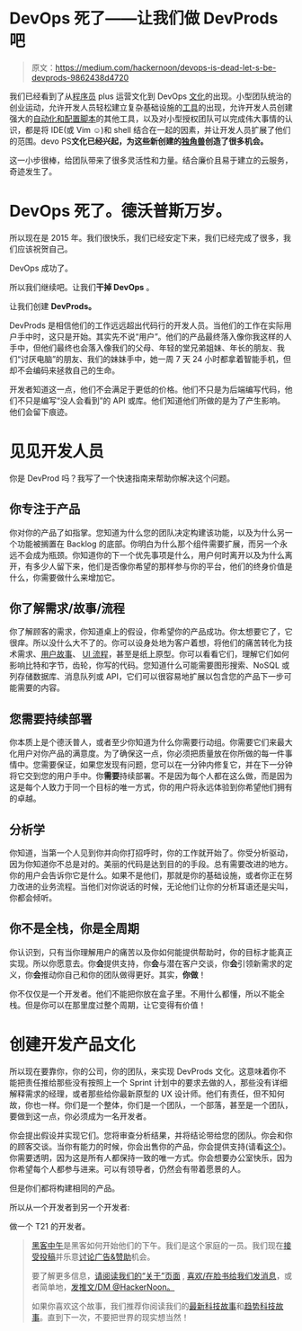 # DevOps 死了——让我们做 DevProds 吧

> 原文：<https://medium.com/hackernoon/devops-is-dead-let-s-be-devprods-9862438d4720>

我们已经看到了从[程序员](https://hackernoon.com/tagged/programmer) plus 运营文化到 DevOps [文化](https://hackernoon.com/tagged/culture)的出现。小型团队统治的创业运动，允许开发人员轻松建立复杂基础设施的[工具](https://www.docker.com/)的出现，允许开发人员创建强大的[自动化和配置脚本](http://www.ansible.com/home)的其他工具，以及对小型授权团队可以完成伟大事情的认识，都是将 IDE(或 Vim ☺)和 shell 结合在一起的因素，并让开发人员扩展了他们的范围。devo PS**文化已经兴起，为这些新创建的[独角兽](https://www.openstack.org/summit/openstack-summit-atlanta-2014/session-videos/presentation/when-is-this-devops-unicorn-going-to-sprout-wings-and-fly-me-away-to-cloud-nirvana)创造了很多机会。**

这一小步很棒，给团队带来了很多灵活性和力量。结合廉价且易于建立的云服务，奇迹发生了。

# DevOps 死了。德沃普斯万岁。

所以现在是 2015 年。我们很快乐，我们已经安定下来，我们已经完成了很多，我们应该祝贺自己。

DevOps 成功了。

所以我们继续吧。让我们**干掉 DevOps** 。

让我们创建 **DevProds。**

DevProds 是相信他们的工作远远超出代码行的开发人员。当他们的工作在实际用户手中时，这只是开始。其实先不说“用户”。他们的产品最终落入像你我这样的人手中，但他们最终也会落入像我们的父母、年轻的堂兄弟姐妹、年长的朋友、我们“讨厌电脑”的朋友、我们的妹妹手中，她一周 7 天 24 小时都拿着智能手机，但却不会编码来拯救自己的生命。

开发者知道这一点，他们不会满足于更低的价格。他们不只是为后端编写代码，他们不只是编写“没人会看到”的 API 或库。他们知道他们所做的是为了产生影响。他们会留下痕迹。

# 见见开发人员

你是 DevProd 吗？我写了一个快速指南来帮助你解决这个问题。

## 你专注于产品

你对你的产品了如指掌。您知道为什么您的团队决定构建该功能，以及为什么另一个功能被搁置在 Backlog 的底部。你明白为什么那个组件需要扩展，而另一个永远不会成为瓶颈。你知道你的下一个优先事项是什么，用户何时离开以及为什么离开，有多少人留下来，他们是否像你希望的那样参与你的平台，他们的终身价值是什么，你需要做什么来增加它。

## 你了解需求/故事/流程

你了解顾客的需求，你知道桌上的假设，你希望你的产品成功。你太想要它了，它很痒。所以没什么大不了的。你可以设身处地为客户着想，将他们的痛苦转化为技术需求、[用户故事](http://www.mountaingoatsoftware.com/agile/user-stories)、 [UI 流程](https://signalvnoise.com/posts/1926-a-shorthand-for-designing-ui-flows)，甚至是纸上原型。你可以看看它们，理解它们如何影响比特和字节，齿轮，你写的代码。您知道什么可能需要图形搜索、NoSQL 或列存储数据库、消息队列或 API，它们可以很容易地扩展以包含您的产品下一步可能需要的内容。

## 您需要持续部署

你本质上是个德沃普人，或者至少你知道为什么你需要行动组。你需要它们来最大化用户对你产品的满意度。为了确保这一点，你必须把质量放在你所做的每一件事情中。您需要保证，如果您发现有问题，您可以在一分钟内修复它，并在下一分钟将它交到您的用户手中。你**需要**持续部署。不是因为每个人都在这么做，而是因为这是每个人致力于同一个目标的唯一方式，你的用户将永远体验到你希望他们拥有的卓越。

## 分析学

你知道，当第一个人见到你并向你打招呼时，你的工作就开始了。你受分析驱动，因为你知道你不总是对的。美丽的代码是达到目的的手段。总有需要改进的地方。你的用户会告诉你它是什么。如果不是他们，那就是你的基础设施，或者你正在努力改进的业务流程。当他们对你说话的时候，无论他们让你的分析耳语还是尖叫，你都会倾听。

## 你不是全栈，你是全周期

你认识到，只有当你理解用户的痛苦以及你如何能提供帮助时，你的目标才能真正实现。所以你愿意去。你**会**提供支持，你**会**与潜在客户交谈，你**会**引领新需求的定义，你**会**推动你自己和你的团队做得更好。其实，**你做**！

你不仅仅是一个开发者。他们不能把你放在盒子里。不用什么都懂，所以不能全栈。但是你可以在那里度过整个周期，让它变得有价值！

# 创建开发产品文化

所以现在要靠你，你的公司，你的团队，来实现 DevProds 文化。这意味着你不能把责任推给那些没有按照上一个 Sprint 计划中的要求去做的人，那些没有详细解释需求的经理，或者那些给你最新原型的 UX 设计师。他们有责任，但不知何故，你也一样。你们是一个整体，你们是一个团队，一个部落，甚至是一个团队，要做到这一点，你必须成为一名开发者。

你会提出假设并实现它们。您将审查分析结果，并将结论带给您的团队。你会和你的顾客交谈。当你有能力的时候，你会出售你的产品，你会提供支持(请看[这个](http://startupclass.samaltman.com/courses/lec07/))。你需要透明，因为这是所有人都保持一致的唯一方式。你会想要办公室快乐，因为你希望每个人都参与进来。可以有领导者，仍然会有带着愿景的人。

但是你们都将构建相同的产品。

所以从一个开发者到另一个开发者:

做一个 T21 的开发者。

> [黑客中午](http://bit.ly/Hackernoon)是黑客如何开始他们的下午。我们是这个家庭的一员。我们现在[接受投稿](http://bit.ly/hackernoonsubmission)并乐意[讨论广告&赞助](mailto:partners@amipublications.com)机会。
> 
> 要了解更多信息，[请阅读我们的“关于”页面](https://goo.gl/4ofytp) , [喜欢/在脸书给我们发消息](http://bit.ly/HackernoonFB)，或者简单地，[发推文/DM @HackerNoon。](https://goo.gl/k7XYbx)
> 
> 如果你喜欢这个故事，我们推荐你阅读我们的[最新科技故事](http://bit.ly/hackernoonlatestt)和[趋势科技故事](https://hackernoon.com/trending)。直到下一次，不要把世界的现实想当然！